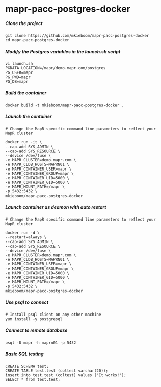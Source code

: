 # mapr-pacc-postgres-docker

##### Clone the project
```
git clone https://github.com/mkieboom/mapr-pacc-postgres-docker  
cd mapr-pacc-postgres-docker  
```

##### Modify the Postgres variables in the launch.sh script  
```
vi launch.sh
PGDATA_LOCATION=/mapr/demo.mapr.com/postgres
PG_USER=mapr
PG_PWD=mapr
PG_DB=mapr
```

##### Build the container  
```
docker build -t mkieboom/mapr-pacc-postgres-docker .
```

##### Launch the container 
```
# Change the MapR specific command line parameters to reflect your MapR cluster 
  
docker run -it \
--cap-add SYS_ADMIN \
--cap-add SYS_RESOURCE \
--device /dev/fuse \
-e MAPR_CLUSTER=demo.mapr.com \
-e MAPR_CLDB_HOSTS=MAPRN01 \
-e MAPR_CONTAINER_USER=mapr \
-e MAPR_CONTAINER_GROUP=mapr \
-e MAPR_CONTAINER_UID=5000 \
-e MAPR_CONTAINER_GID=5000 \
-e MAPR_MOUNT_PATH=/mapr \
-p 5432:5432 \
mkieboom/mapr-pacc-postgres-docker
```
##### Launch container as deamon with auto restart  
```
# Change the MapR specific command line parameters to reflect your MapR cluster 
  
docker run -d \
--restart=always \
--cap-add SYS_ADMIN \
--cap-add SYS_RESOURCE \
--device /dev/fuse \
-e MAPR_CLUSTER=demo.mapr.com \
-e MAPR_CLDB_HOSTS=MAPRN01 \
-e MAPR_CONTAINER_USER=mapr \
-e MAPR_CONTAINER_GROUP=mapr \
-e MAPR_CONTAINER_UID=5000 \
-e MAPR_CONTAINER_GID=5000 \
-e MAPR_MOUNT_PATH=/mapr \
-p 5432:5432 \
mkieboom/mapr-pacc-postgres-docker
```

##### Use psql to connect  
```
# Install psql client on any other machine  
yum install -y postgresql
```

##### Connect to remote database  
```
psql -U mapr -h maprn01 -p 5432
```

##### Basic SQL testing
```
CREATE SCHEMA test;
CREATE TABLE test.test (coltest varchar(20));
insert into test.test (coltest) values ('It works!');
SELECT * from test.test;
```
